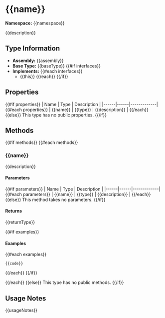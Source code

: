 # {{name}}

**Namespace:** {{namespace}}

{{description}}

## Type Information
- **Assembly:** {{assembly}}
- **Base Type:** {{baseType}}
{{#if interfaces}}
- **Implements:**
{{#each interfaces}}
  - {{this}}
{{/each}}
{{/if}}

## Properties
{{#if properties}}
| Name | Type | Description |
|------|------|-------------|
{{#each properties}}
| {{name}} | {{type}} | {{description}} |
{{/each}}
{{else}}
This type has no public properties.
{{/if}}

## Methods
{{#if methods}}
{{#each methods}}
### {{name}}
{{description}}

#### Parameters
{{#if parameters}}
| Name | Type | Description |
|------|------|-------------|
{{#each parameters}}
| {{name}} | {{type}} | {{description}} |
{{/each}}
{{else}}
This method takes no parameters.
{{/if}}

#### Returns
{{returnType}}

{{#if examples}}
#### Examples
{{#each examples}}
```{{language}}
{{code}}
```
{{/each}}
{{/if}}

{{/each}}
{{else}}
This type has no public methods.
{{/if}}

## Usage Notes
{{usageNotes}}